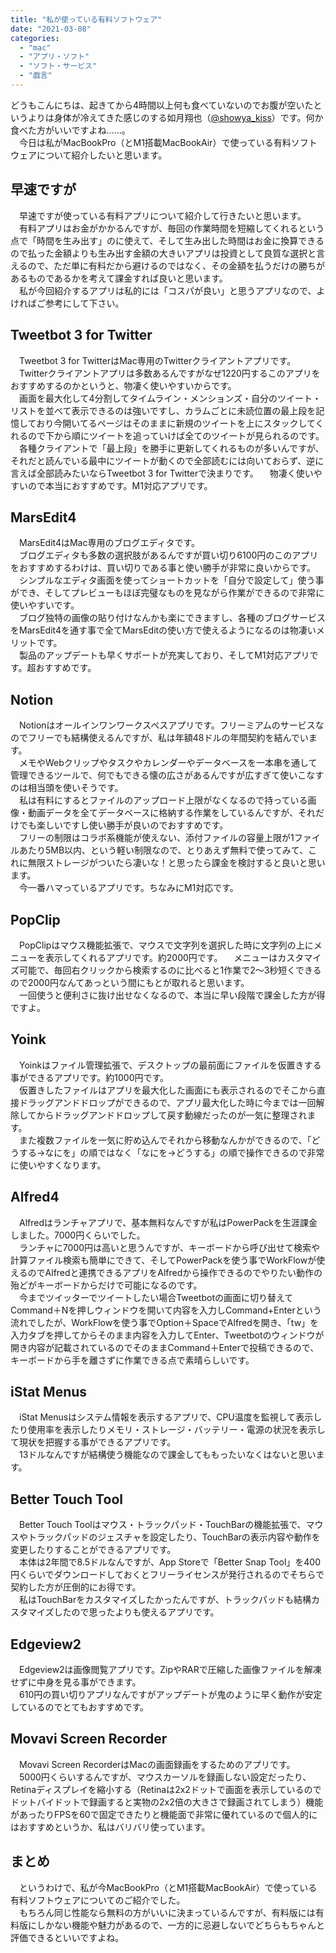 ```yaml
---
title: "私が使っている有料ソフトウェア"
date: "2021-03-08"
categories: 
  - "mac"
  - "アプリ・ソフト"
  - "ソフト・サービス"
  - "戯言"
---
```


どうもこんにちは、起きてから4時間以上何も食べていないのでお腹が空いたというよりは身体が冷えてきた感じのする如月翔也（[@showya\_kiss](http://twitter.com/showya_kiss)）です。何か食べた方がいいですよね……。  
　今日は私がMacBookPro（とM1搭載MacBookAir）で使っている有料ソフトウェアについて紹介したいと思います。  

## 早速ですが

　早速ですが使っている有料アプリについて紹介して行きたいと思います。  
　有料アプリはお金がかかるんですが、毎回の作業時間を短縮してくれるという点で「時間を生み出す」のに使えて、そして生み出した時間はお金に換算できるので払った金額よりも生み出す金額の大きいアプリは投資として良質な選択と言えるので、ただ単に有料だから避けるのではなく、その金額を払うだけの勝ちがあるものであるかを考えて課金すれば良いと思います。  
　私が今回紹介するアプリは私的には「コスパが良い」と思うアプリなので、よければご参考にして下さい。  

## Tweetbot 3 for Twitter

　Tweetbot 3 for TwitterはMac専用のTwitterクライアントアプリです。  
　Twitterクライアントアプリは多数あるんですがなぜ1220円するこのアプリをおすすめするのかというと、物凄く使いやすいからです。  
　画面を最大化して4分割してタイムライン・メンションズ・自分のツイート・リストを並べて表示できるのは強いですし、カラムごとに未読位置の最上段を記憶しており今開いてるページはそのままに新規のツイートを上にスタックしてくれるので下から順にツイートを追っていけば全てのツイートが見られるのです。  
　各種クライアントで「最上段」を勝手に更新してくれるものが多いんですが、それだと読んでいる最中にツイートが動くので全部読むには向いておらず、逆に言えば全部読みたいならTweetbot 3 for Twitterで決まりです。 　物凄く使いやすいので本当におすすめです。M1対応アプリです。  

## MarsEdit4

　MarsEdit4はMac専用のブログエディタです。  
　ブログエディタも多数の選択肢があるんですが買い切り6100円のこのアプリをおすすめするわけは、買い切りである事と使い勝手が非常に良いからです。  
　シンプルなエディタ画面を使ってショートカットを「自分で設定して」使う事ができ、そしてプレビューもほぼ完璧なものを見ながら作業ができるので非常に使いやすいです。  
　ブログ独特の画像の貼り付けなんかも楽にできますし、各種のブログサービスをMarsEdit4を通す事で全てMarsEditの使い方で使えるようになるのは物凄いメリットです。  
　製品のアップデートも早くサポートが充実しており、そしてM1対応アプリです。超おすすめです。  

## Notion

　Notionはオールインワンワークスペスアプリです。フリーミアムのサービスなのでフリーでも結構使えるんですが、私は年額48ドルの年間契約を結んでいます。  
　メモやWebクリップやタスクやカレンダーやデータベースを一本串を通して管理できるツールで、何でもできる懐の広さがあるんですが広すぎて使いこなすのは相当頭を使いそうです。  
　私は有料にするとファイルのアップロード上限がなくなるので持っている画像・動画データを全てデータベースに格納する作業をしているんですが、それだけでも楽しいですし使い勝手が良いのでおすすめです。  
　フリーの制限はコラボ系機能が使えない、添付ファイルの容量上限が1ファイルあたり5MB以内、という軽い制限なので、とりあえず無料で使ってみて、これに無限ストレージがついたら凄いな！と思ったら課金を検討すると良いと思います。  
　今一番ハマっているアプリです。ちなみにM1対応です。  

## PopClip

　PopClipはマウス機能拡張で、マウスで文字列を選択した時に文字列の上にメニューを表示してくれるアプリです。約2000円です。 　メニューはカスタマイズ可能で、毎回右クリックから検索するのに比べると1作業で2〜3秒短くできるので2000円なんてあっという間にもとが取れると思います。  
　一回使うと便利さに抜け出せなくなるので、本当に早い段階で課金した方が得ですよ。  

## Yoink

　Yoinkはファイル管理拡張で、デスクトップの最前面にファイルを仮置きする事ができるアプリです。約1000円です。  
　仮置きしたファイルはアプリを最大化した画面にも表示されるのでそこから直接ドラッグアンドドロップができるので、アプリ最大化した時に今までは一回解除してからドラッグアンドドロップして戻す動線だったのが一気に整理されます。  
　また複数ファイルを一気に貯め込んでそれから移動なんかができるので、「どうする→なにを」の順ではなく「なにを→どうする」の順で操作できるので非常に使いやすくなります。  

## Alfred4

　Alfredはランチャアプリで、基本無料なんですが私はPowerPackを生涯課金しました。7000円くらいでした。  
　ランチャに7000円は高いと思うんですが、キーボードから呼び出せて検索や計算ファイル検索も簡単にできて、そしてPowerPackを使う事でWorkFlowが使えるのでAlfredと連携できるアプリをAlfredから操作できるのでやりたい動作の殆どがキーボードからだけで可能になるのです。  
　今までツイッターでツイートしたい場合Tweetbotの画面に切り替えてCommand＋Nを押しウィンドウを開いて内容を入力しCommand+Enterという流れでしたが、WorkFlowを使う事でOption＋SpaceでAlfredを開き、「tw」を入力タブを押してからそのまま内容を入力してEnter、Tweetbotのウィンドウが開き内容が記載されているのでそのままCommand＋Enterで投稿できるので、キーボードから手を離さずに作業できる点で素晴らしいです。  

## iStat Menus

　iStat Menusはシステム情報を表示するアプリで、CPU温度を監視して表示したり使用率を表示したりメモリ・ストレージ・バッテリー・電源の状況を表示して現状を把握する事ができるアプリです。  
　13ドルなんですが結構使う機能なので課金してももったいなくはないと思います。  

## Better Touch Tool

　Better Touch Toolはマウス・トラックパッド・TouchBarの機能拡張で、マウスやトラックパッドのジェスチャを設定したり、TouchBarの表示内容や動作を変更したりすることができるアプリです。  
　本体は2年間で8.5ドルなんですが、App Storeで「Better Snap Tool」を400円くらいでダウンロードしておくとフリーライセンスが発行されるのでそちらで契約した方が圧倒的にお得です。  
　私はTouchBarをカスタマイズしたかったんですが、トラックパッドも結構カスタマイズしたので思ったよりも使えるアプリです。  

## Edgeview2

　Edgeview2は画像閲覧アプリです。ZipやRARで圧縮した画像ファイルを解凍せずに中身を見る事ができます。  
　610円の買い切りアプリなんですがアップデートが鬼のように早く動作が安定しているのでとてもおすすめです。  

## Movavi Screen Recorder

　Movavi Screen RecorderはMacの画面録画をするためのアプリです。  
　5000円くらいするんですが、マウスカーソルを録画しない設定だったり、Retinaディスプレイを縮小する（Retinaは2x2ドットで画面を表示しているのでドットバイドットで録画すると実物の2x2倍の大きさで録画されてしまう）機能があったりFPSを60で固定できたりと機能面で非常に優れているので個人的にはおすすめというか、私はバリバリ使っています。

## まとめ

　というわけで、私が今MacBookPro（とM1搭載MacBookAir）で使っている有料ソフトウェアについてのご紹介でした。  
　もちろん同じ性能なら無料の方がいいに決まっているんですが、有料版には有料版にしかない機能や魅力があるので、一方的に忌避しないでどちらもちゃんと評価できるといいですよね。
